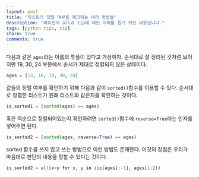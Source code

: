 ```yaml
---
layout: post
title: "리스트의 정렬 여부를 체크하는 여러 방법들"
description: "파이썬의 all과 zip에 대한 이해를 돕기 위한 내용입니다."
tags: [python tips, zip]
share: true
comments: true
---
```


다음과 같은 `ages`라는 이름의 튜플이 있다고 가정하자. 순서대로 잘 정리된 것처럼 보이지만 19, 30, 24 부분에서 순서가 제대로 정렬되지 않은 상태이다.

```python
ages = [13, 16, 19, 30, 24]
```

값들의 정렬 여부를 확인하기 위해 다음과 같이 `sorted()`함수를 이용할 수 있다. 순서대로 정렬한 리스트가 원래 리스트와 같은지를 확인하는 것이다.

```python
is_sorted1 = (sorted(ages) == ages)
```

혹은 역순으로 정렬되어있는지 확인하려면 `sorted()`함수에 `reverse=True`라는 인자를 넣어주면 된다.

```python
is_sorted2 = (sorted(ages, reverse=True) == ages)
```

sorted 함수를 쓰지 않고 쓰는 방법으로 이런 방법도 존재한다. 이것의 장점은 우리가 마음대로 판단의 내용을 정할 수 있다는 것이다.

```python
is_sorted2 = all(x<y for x, y in zip(ages[:-1], ages[1:]))
```